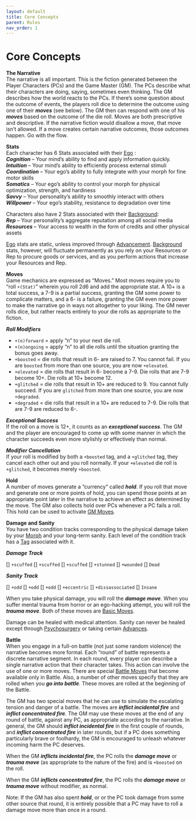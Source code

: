 ```yaml
---
layout: default
title: Core Concepts
parent: Rules
nav_order: 1
---
```


# Core Concepts

**The Narrative**  
The narrative is all important. This is the fiction generated between the Player Characters (PCs) and the Game Master (GM). The PCs describe what their characters are doing, saying, sometimes even thinking. The GM describes how the world reacts to the PCs. If there’s some question about the outcome of events, the players roll dice to determine the outcome using one of their **_moves_** (see below). The GM then can respond with one of his **_moves_** based on the outcome of the die roll. Moves are both prescriptive and descriptive. If the narrative fiction would disallow a move, that move isn’t allowed. If a move creates certain narrative outcomes, those outcomes happen. Go with the flow.

**Stats**  
Each character has 6 Stats associated with their [Ego](https://htmltomd.com/wikis/ego) :  
**_Cognition_** – Your mind’s ability to find and apply information quickly.  
**_Intuition_** – Your mind’s ability to efficiently process external stimuli  
**_Coordination_** – Your ego’s ability to fully integrate with your morph for fine motor skills  
**_Somatics_** – Your ego’s ability to control your morph for physical optimization, strength, and hardiness  
**_Savvy_** – Your personality’s ability to smoothly interact with others  
**_Willpower_** – Your ego’s stability, resistance to degradation over time

Characters also have 2 Stats associated with their [Background](https://htmltomd.com/wikis/background):  
**_Rep_** – Your personality’s aggregate reputation among all social media  
**_Resources_** – Your access to wealth in the form of credits and other physical assets

[Ego](https://htmltomd.com/wikis/ego) stats are static, unless improved through [Advancement](https://htmltomd.com/wikis/advancement). [Background](https://htmltomd.com/wikis/background) stats, however, will fluctuate permanently as you rely on your Resources or Rep to procure goods or services, and as you perform actions that increase your Resources and Rep.

**Moves**  
Game mechanics are expressed as “Moves.” Most moves require you to “roll `+(Stat)`” wherein you roll 2d6 and add the appropriate stat. A 10+ is a total success, a 7-9 is a partial success, granting the GM some power to complicate matters, and a 6- is a failure, granting the GM even more power to make the narrative go in ways not altogether to your liking. The GM never rolls dice, but rather reacts entirely to your die rolls as appropriate to the fiction.

**_Roll Modifiers_**  

*   `+(n)forward` = apply “n” to your next die roll.
*   `+(n)ongoing` = apply “n” to all die rolls until the situation granting the bonus goes away.
*   `+boosted` = die rolls that result in 6- are raised to 7. You cannot fail. If you are `boosted` from more than one source, you are now `+elevated`.
*   `+elevated` = die rolls that result in 6- become a 7-9. Die rolls that are 7-9 become 10+. Die rolls at 10+ become 12.
*   `+glitched` = die rolls that result in 10+ are reduced to 9. You cannot fully succeed. If you are `glitched` from more than one source, you are now `+degraded`.
*   `+degraded` = die rolls that result in a 10+ are reduced to 7-9. Die rolls that are 7-9 are reduced to 6-.

**_Exceptional Success_**  
If the roll on a move is 12+, it counts as an **_exceptional success_**. The GM and the player are encouraged to come up with some manner in which the character succeeds even more stylishly or effectively than normal.

**_Modifier Cancellation_**  
If your roll is modified by both a `+boosted` tag, and a `+glitched` tag, they cancel each other out and you roll normally. If your `+elevated` die roll is `+glitched`, it becomes merely `+boosted`.

**Hold**  
A number of moves generate a “currency” called **_hold_**. If you roll that move and generate one or more points of hold, you can spend those points at an appropriate point later in the narrative to achieve an effect as determined by the move. The GM also collects hold over PCs whenever a PC fails a roll. This hold can be used to activate [GM Moves](https://htmltomd.com/wikis/gm-moves).

**Damage and Sanity**  
You have two condition tracks corresponding to the physical damage taken by your [Morph](https://htmltomd.com/wikis/morph) and your long-term sanity. Each level of the condition track has a [Tag](https://htmltomd.com/wikis/tags) associated with it.

**_Damage Track_**

\[\] `+scuffed`
\[\] `+scuffed`
\[\] `+scuffed`
\[\] `+stunned`
\[\] `+wounded`
\[\] `Dead`

**_Sanity Track_**

\[\] `+odd`
\[\] `+odd`
\[\] `+odd`
\[\] `+eccentric`
\[\] `+dissassociated`
\[\] `Insane`

When you take physical damage, you will roll the **_damage move_**. When you suffer mental trauma from horror or an ego-hacking attempt, you will roll the **_trauma move_**. Both of these moves are [Basic Moves](https://htmltomd.com/wikis/basic-moves).

Damage can be healed with medical attention. Sanity can never be healed except through [Psychosurgery](https://eclipse-phase-apocalypse.obsidianportal.com/wikis/moves#Psychosurgery) or taking certain [Advances](https://htmltomd.com/wikis/advancement).

**Battle**  
When you engage in a full-on battle (not just some random violence) the narrative becomes more formal. Each “round” of battle represents a discrete narrative segment. In each round, every player can describe a single narrative action that their character takes. This action can involve the use of one or more moves. There are special [Battle Moves](https://htmltomd.com/wikis/battle-moves) that become available only in Battle. Also, a number of other moves specify that they are rolled when you **_go into battle_**. These moves are rolled at the beginning of the Battle.

The GM has two special moves that he can use to simulate the escalating tension and danger of a battle. The moves are **_inflict incidental fire_** and **_inflict concentrated fire_**. The GM may use these moves at the end of any round of battle, against any PC, as appropriate according to the narrative. In general, the GM should **_inflict incidental fire_** in the first couple of rounds, and **_inflict concentrated fire_** in later rounds, but if a PC does something particularly brave or foolhardy, the GM is encouraged to unleash whatever incoming harm the PC deserves.

When the GM **_inflicts incidental fire_**, the PC rolls the **_damage move_** or **_trauma move_** (as appropriate to the nature of the fire) and is `+boosted` on the roll.

When the GM **_inflicts concentrated fire_**, the PC rolls the **_damage move_** or **_trauma move_** without modifier, as normal.

Note: If the GM has also spent **_hold_**, or or the PC took damage from some other source that round, it is entirely possible that a PC may have to roll a damage move more than once in a round.
